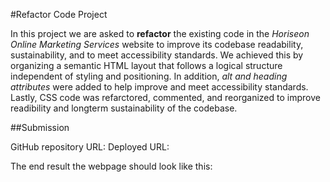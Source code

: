 #Refactor Code Project

In this project we are asked to **refactor** the existing code in the _Horiseon Online Marketing Services_ website to improve its codebase readability, sustainability, and to meet accessibility standards. We achieved this by organizing a semantic HTML layout that follows a logical structure independent of styling and positioning. In addition, _alt and heading attributes_ were added to help improve and meet accessibility standards. Lastly, CSS code was refarctored, commented, and reorganized to improve readibility and longterm sustainability of the codebase.    


##Submission

GitHub repository URL:
Deployed URL: 

The end result the webpage should look like this: 
